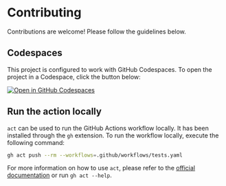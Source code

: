 # Contributing

Contributions are welcome! Please follow the guidelines below.

## Codespaces

This project is configured to work with GitHub Codespaces. To open the project in a Codespace, click the button below:

[![Open in GitHub Codespaces](https://github.com/codespaces/badge.svg)](https://codespaces.new/scality/sbom)

## Run the action locally

`act` can be used to run the GitHub Actions workflow locally.
It has been installed through the `gh` extension.
To run the workflow locally, execute the following command:

```bash
gh act push --rm --workflows=.github/workflows/tests.yaml
```

For more information on how to use `act`, please refer to the [official documentation] or run `gh act --help`.

[official documentation]: https://nektosact.com/introduction.html
